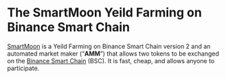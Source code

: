 # The SmartMoon Yeild Farming on Binance Smart Chain

[SmartMoon](https://smartmoon.org) is a Yeild Farming on Binance Smart Chain version 2 and an automated market maker (“**AMM**”) that allows two tokens to be exchanged on the [Binance Smart Chain](https://www.binance.org/en/smartChain) (BSC). It is fast, cheap, and allows anyone to participate.
